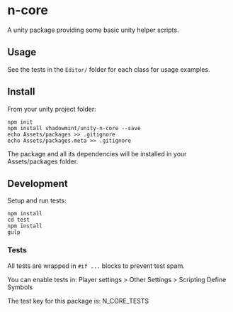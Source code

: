 # n-core

A unity package providing some basic unity helper scripts.

## Usage

See the tests in the `Editor/` folder for each class for usage examples.

## Install

From your unity project folder:

    npm init
    npm install shadowmint/unity-n-core --save
    echo Assets/packages >> .gitignore
    echo Assets/packages.meta >> .gitignore

The package and all its dependencies will be installed in
your Assets/packages folder.

## Development

Setup and run tests:

    npm install
    cd test
    npm install
    gulp

### Tests

All tests are wrapped in `#if ...` blocks to prevent test spam.

You can enable tests in: Player settings > Other Settings > Scripting Define Symbols

The test key for this package is: N_CORE_TESTS
